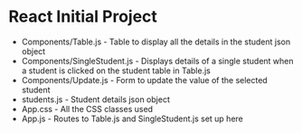 # React Initial Project

- Components/Table.js - Table to display all the details in the student json object
- Components/SingleStudent.js - Displays details of a single student when a student is clicked on the student table in Table.js
- Components/Update.js - Form to update the value of the selected student
- students.js - Student details json object
- App.css - All the CSS classes used
- App.js - Routes to Table.js and SingleStudent.js set up here